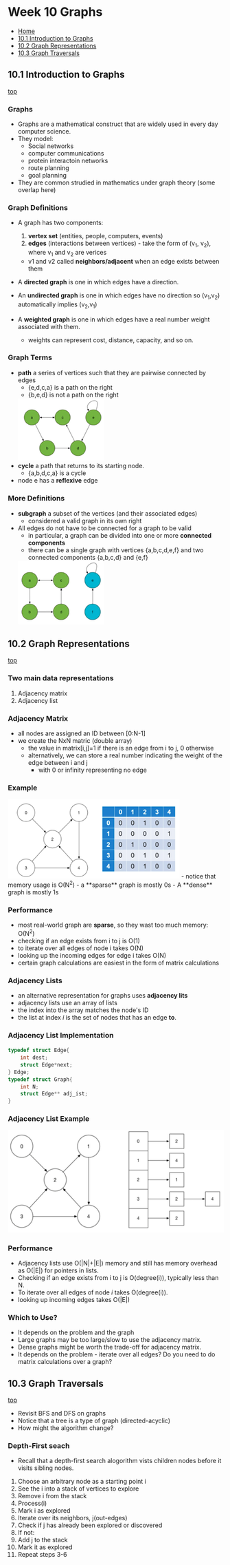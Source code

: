 # Week 10 Graphs
- [Home](/README.md#cps-500-programming-and-data-structures)
- [10.1 Introduction to Graphs](#101-Introduction-To-Graphs)
- [10.2 Graph Representations](#102-graph-representations)
- [10.3 Graph Traversals](#103-graph-traversals)


## 10.1 Introduction to Graphs
[top](#week-10-graphs)

### Graphs

- Graphs are a mathematical construct that are widely used in every day computer science.
- They model:
  - Social networks
  - computer communications
  - protein interactoin networks
  - route planning
  - goal planning
- They are common strudied in mathematics under graph theory (some overlap here)

### Graph Definitions
- A graph has two components:
  1. **vertex set** (entities, people, computers, events)
  2. **edges** (interactions between vertices) - take the form of (v<sub>1</sub>, v<sub>2</sub>), where v<sub>1</sub> and v<sub>2</sub> are verices
    - v1 and v2 called **neighbors/adjacent** when an edge exists between them
- A **directed graph** is one in which edges have a direction.
- An **undirected graph**  is one in which edges have no direction so (v<sub>1</sub>,v<sub>2</sub>) automatically implies (v<sub>2</sub>,v<sub>1</sub>) 

- A **weighted graph** is one in which edges have a real number weight associated with them.
  - weights can represent cost, distance, capacity, and so on.

### Graph Terms
- **path** a series of vertices such that they are pairwise connected by edges
  - {e,d,c,a} is a path on the right
  - {b,e,d} is not a path on the right
  <img src="./graph1.png" alt="graph 1" width="200"/>
- **cycle** a path that returns to its starting node.
  - {a,b,d,c,a} is a cycle
- node e has a **reflexive** edge

### More Definitions
- **subgraph** a subset of the vertices (and their associated edges)
  - considered a valid graph in its own right
- All edges do not have to be connected for a graph to be valid
  - in particular, a graph can be divided into one or more **connected components**
  - there can be a single graph with vertices {a,b,c,d,e,f} and two connected components {a,b,c,d} and {e,f}
  <img src="./graph2.png" alt="graph 2" width="200"/>

## 10.2 Graph Representations
[top](#week-10-graphs)

### Two main data representations
1. Adjacency matrix
2. Adjacency list

### Adjacency Matrix
- all nodes are assigned an ID between [0:N-1]
- we create the NxN matric (double array)
  - the value in matrix[i,j]=1 if there is an edge from i to j, 0 otherwise
  - alternatively, we can store a real number indicating the weight of the edge between i and j
    - with 0 or infinity representing no edge
### Example
  <img src="./graph3.png" alt="adjacency matrix example" width="400"/>
- notice that memory usage is O(N<sup>2</sup>)
- a **sparse** graph is mostly 0s
- A **dense** graph  is mostly 1s

### Performance
- most real-world graph are **sparse**, so they wast too much memory: O(N<sup>2</sup>)
- checking if an edge exists from i to j is O(1)
- to iterate over all edges of node i takes O(N)
- looking up the incoming edges for edge i takes O(N)
- certain graph calculations are easiest in the form of matrix calculations

### Adjacency Lists
- an alternative representation for graphs uses **adjacency lits**
- adjacency lists use an array of lists
- the index into the array matches the node's ID
- the list at index *i* is the set of nodes that has an edge **to**.

### Adjacency List Implementation
```C
typedef struct Edge{
    int dest;
    struct Edge*next;
} Edge;
typedef struct Graph{
    int N;
    struct Edge** adj_ist;
}
```

### Adjacency List Example
<img src="./graph4.png" alt = "adjacency list example" widght="400"/>

### Performance
- Adjacency lists use O(|N|+|E|) memory and still has memory overhead as O(|E|) for pointers in lists.
- Checking if an edge exists from i to j is O(degree(i)), typically less than N.
- To iterate over all edges of node *i* takes O(degree(i)).
- looking up incoming edges takes O(|E|)

### Which to Use?
- It depends on the problem and the graph
- Large graphs may be too large/slow to use the adjacency matrix.
- Dense graphs might be worth the trade-off for adjacency matrix.
- It depends on the problem - iterate over all edges? Do you need to do matrix calculations over a graph?

## 10.3 Graph Traversals
[top](#week-10-graphs)

- Revisit BFS and DFS on graphs
- Notice that a tree is a type of graph (directed-acyclic)
- How might the algorithm change?

### Depth-First seach
- Recall that a depth-first search alogorithm vists children nodes before it visits sibling nodes.
1. Choose an arbitrary node as a starting point i
2. See the i into a stack of vertices to explore
3. Remove i from the stack
  1. Process(i)
  2. Mark i as explored
4. Iterate over its neighbors, j(out-edges)
5. Check if j has already been explored or discovered
6. If not:
  1. Add j to the stack
  2. Mark it as explored
7. Repeat steps 3-6